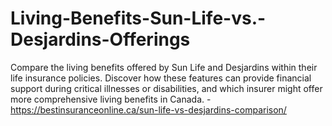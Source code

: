 # Living-Benefits-Sun-Life-vs.-Desjardins-Offerings
Compare the living benefits offered by Sun Life and Desjardins within their life insurance policies. Discover how these features can provide financial support during critical illnesses or disabilities, and which insurer might offer more comprehensive living benefits in Canada. - https://bestinsuranceonline.ca/sun-life-vs-desjardins-comparison/
